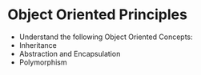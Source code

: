 # Object Oriented Principles

* Understand the following Object Oriented Concepts:
 * Inheritance
 * Abstraction and Encapsulation
 * Polymorphism

